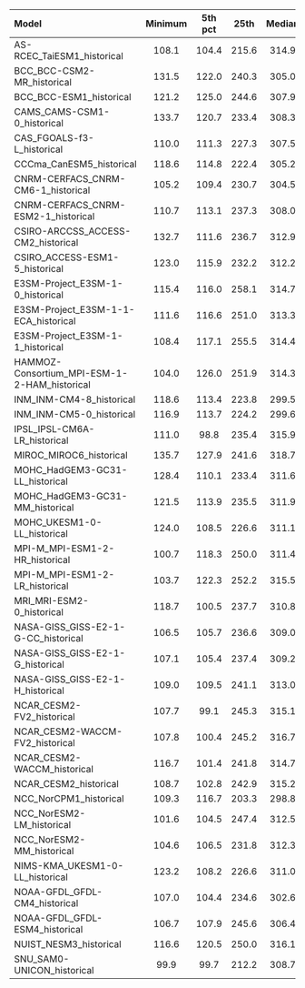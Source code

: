 Model | Minimum | 5th pct | 25th | Median | 75th | 95th pct | Maximum
 :-- |  :--:  |  :--:  |  :--:  |  :--:  |  :--:  |  :--:  |  :--: 
AS-RCEC_TaiESM1_historical |   108.1 |   104.4 |   215.6 |   314.9 |   377.1 |   424.7 |   108.1
BCC_BCC-CSM2-MR_historical |   131.5 |   122.0 |   240.3 |   305.0 |   369.9 |   422.4 |   131.5
BCC_BCC-ESM1_historical |   121.2 |   125.0 |   244.6 |   307.9 |   374.9 |   424.3 |   121.2
CAMS_CAMS-CSM1-0_historical |   133.7 |   120.7 |   233.4 |   308.3 |   368.9 |   419.4 |   133.7
CAS_FGOALS-f3-L_historical |   110.0 |   111.3 |   227.3 |   307.5 |   371.0 |   417.5 |   110.0
CCCma_CanESM5_historical |   118.6 |   114.8 |   222.4 |   305.2 |   370.7 |   419.8 |   118.6
CNRM-CERFACS_CNRM-CM6-1_historical |   105.2 |   109.4 |   230.7 |   304.5 |   366.7 |   411.6 |   105.2
CNRM-CERFACS_CNRM-ESM2-1_historical |   110.7 |   113.1 |   237.3 |   308.0 |   370.2 |   414.8 |   110.7
CSIRO-ARCCSS_ACCESS-CM2_historical |   132.7 |   111.6 |   236.7 |   312.9 |   368.6 |   417.4 |   132.7
CSIRO_ACCESS-ESM1-5_historical |   123.0 |   115.9 |   232.2 |   312.2 |   376.1 |   420.0 |   123.0
E3SM-Project_E3SM-1-0_historical |   115.4 |   116.0 |   258.1 |   314.7 |   373.9 |   415.9 |   123.4
E3SM-Project_E3SM-1-1-ECA_historical |   111.6 |   116.6 |   251.0 |   313.3 |   372.5 |   415.0 |   123.3
E3SM-Project_E3SM-1-1_historical |   108.4 |   117.1 |   255.5 |   314.4 |   373.2 |   416.0 |   125.0
HAMMOZ-Consortium_MPI-ESM-1-2-HAM_historical |   104.0 |   126.0 |   251.9 |   314.3 |   372.1 |   409.7 |   116.3
INM_INM-CM4-8_historical |   118.6 |   113.4 |   223.8 |   299.5 |   367.3 |   414.7 |   119.4
INM_INM-CM5-0_historical |   116.9 |   113.7 |   224.2 |   299.6 |   365.7 |   413.4 |   117.8
IPSL_IPSL-CM6A-LR_historical |   111.0 |    98.8 |   235.4 |   315.9 |   373.4 |   414.0 |   111.0
MIROC_MIROC6_historical |   135.7 |   127.9 |   241.6 |   318.7 |   380.8 |   425.5 |   141.4
MOHC_HadGEM3-GC31-LL_historical |   128.4 |   110.1 |   233.4 |   311.6 |   368.0 |   416.3 |   129.5
MOHC_HadGEM3-GC31-MM_historical |   121.5 |   113.9 |   235.5 |   311.9 |   368.8 |   418.3 |   133.1
MOHC_UKESM1-0-LL_historical |   124.0 |   108.5 |   226.6 |   311.1 |   367.8 |   416.6 |   124.2
MPI-M_MPI-ESM1-2-HR_historical |   100.7 |   118.3 |   250.0 |   311.4 |   372.5 |   417.2 |   119.4
MPI-M_MPI-ESM1-2-LR_historical |   103.7 |   122.3 |   252.2 |   315.5 |   370.9 |   412.3 |   114.1
MRI_MRI-ESM2-0_historical |   118.7 |   100.5 |   237.7 |   310.8 |   371.7 |   421.8 |   118.7
NASA-GISS_GISS-E2-1-G-CC_historical |   106.5 |   105.7 |   236.6 |   309.0 |   385.0 |   430.6 |   112.2
NASA-GISS_GISS-E2-1-G_historical |   107.1 |   105.4 |   237.4 |   309.2 |   385.7 |   431.2 |   115.6
NASA-GISS_GISS-E2-1-H_historical |   109.0 |   109.5 |   241.1 |   313.0 |   386.1 |   430.2 |   115.4
NCAR_CESM2-FV2_historical |   107.7 |    99.1 |   245.3 |   315.1 |   378.0 |   423.3 |   118.8
NCAR_CESM2-WACCM-FV2_historical |   107.8 |   100.4 |   245.2 |   316.7 |   379.4 |   424.8 |   110.9
NCAR_CESM2-WACCM_historical |   116.7 |   101.4 |   241.8 |   314.7 |   376.9 |   426.6 |   116.7
NCAR_CESM2_historical |   108.7 |   102.8 |   242.9 |   315.2 |   377.0 |   427.0 |   120.7
NCC_NorCPM1_historical |   109.3 |   116.7 |   203.3 |   298.8 |   364.0 |   416.0 |   120.6
NCC_NorESM2-LM_historical |   101.6 |   104.5 |   247.4 |   312.5 |   380.0 |   426.9 |   123.3
NCC_NorESM2-MM_historical |   104.6 |   106.5 |   231.8 |   312.3 |   374.5 |   423.2 |   113.2
NIMS-KMA_UKESM1-0-LL_historical |   123.2 |   108.2 |   226.6 |   311.0 |   367.8 |   416.2 |   125.4
NOAA-GFDL_GFDL-CM4_historical |   107.0 |   104.4 |   234.6 |   302.6 |   367.1 |   411.9 |   108.1
NOAA-GFDL_GFDL-ESM4_historical |   106.7 |   107.9 |   245.6 |   306.4 |   371.7 |   415.0 |   107.9
NUIST_NESM3_historical |   116.6 |   120.5 |   250.0 |   316.1 |   375.9 |   421.0 |   116.6
SNU_SAM0-UNICON_historical |    99.9 |    99.7 |   212.2 |   308.7 |   372.9 |   415.5 |   108.9
